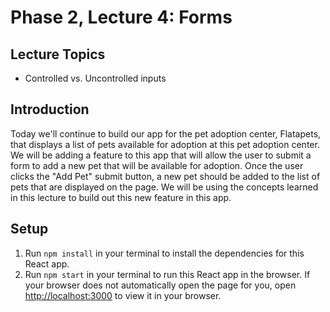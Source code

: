 # Phase 2, Lecture 4: Forms

## Lecture Topics

- Controlled vs. Uncontrolled inputs

## Introduction

Today we'll continue to build our app for the pet adoption center, Flatapets, that displays a list of pets available for adoption at this pet adoption center. We will be adding a feature to this app that will allow the user to submit a form to add a new pet that will be available for adoption. Once the user clicks the "Add Pet" submit button, a new pet should be added to the list of pets that are displayed on the page. We will be using the concepts learned in this lecture to build out this new feature in this app.

## Setup

1. Run `npm install` in your terminal to install the dependencies for this React app.
2. Run `npm start` in your terminal to run this React app in the browser. If your browser does not automatically open the page for you, open [http://localhost:3000](http://localhost:3000) to view it in your browser.